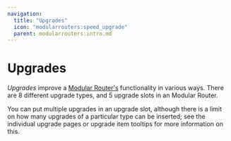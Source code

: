 ```yaml
---
navigation:
  title: "Upgrades"
  icon: "modularrouters:speed_upgrade"
  parent: modularrouters:intro.md
---
```


# Upgrades

*Upgrades* improve a [Modular Router's](./modular_router.md) functionality in various ways.  There are 8 different upgrade types, and 5 upgrade slots in an Modular Router.

You can put multiple upgrades in an upgrade slot, although there is a limit on how many upgrades of a particular type can be inserted; see the individual upgrade pages or upgrade item tooltips for more information on this.

